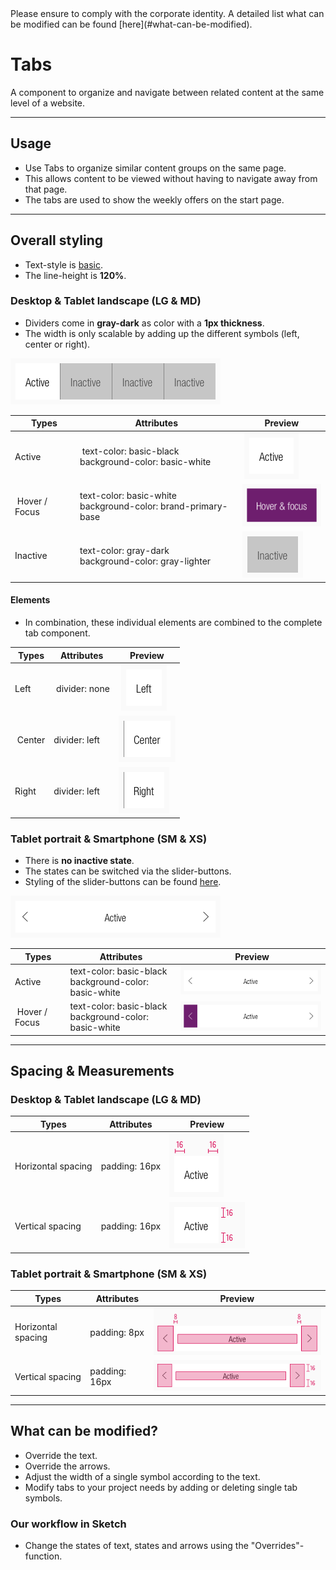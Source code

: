 <AlertInfo alertHeadline="Modifiable">
Please ensure to comply with the corporate identity. A detailed list what can be modified can be found [here](#what-can-be-modified).
</AlertInfo>

# Tabs

A component to organize and navigate between related content at the same level of a website.

---

## Usage

- Use Tabs to organize similar content groups on the same page.
- This allows content to be viewed without having to navigate away from that page.
- The tabs are used to show the weekly offers on the start page.

---

## Overall styling

- Text-style is [basic](../../General/Typography/Typography.md#basic).
- The line-height is **120%**.

### Desktop & Tablet landscape (LG & MD)

- Dividers come in **gray-dark** as color with a **1px thickness**.
- The width is only scalable by adding up the different symbols (left, center or right).

![tab: LG+MD](assets/types/complete/LG-MD@1x.png)

| Types | Attributes | Preview |
|---|---|---|
| Active | text-color: basic-black<br>background-color: basic-white | ![tab: active (LG/MD)](assets/states/LG/active@1x.png) |
| Hover / Focus | text-color: basic-white<br>background-color: brand-primary-base  | ![tab: hover-focus (LG/MD)](assets/states/LG/hover-focus@1x.png) |
| Inactive | text-color: gray-dark<br>background-color: gray-lighter | ![tab: inactive (LG/MD)](assets/states/LG/inactive@1x.png) |

#### Elements

- In combination, these individual elements are combined to the complete tab component.

| Types | Attributes | Preview |
|---|---|---|
| Left | divider: none | ![tab: left (LG/MD)](assets/elements/LG/left@1x.png) |
| Center | divider: left  | ![tab: center (LG/MD)](assets/elements/LG/center@1x.png) |
| Right | divider: left | ![tab: right (LG/MD)](assets/elements/LG/right@1x.png) |

### Tablet portrait & Smartphone (SM & XS)

- There is **no inactive state**.
- The states can be switched via the slider-buttons.
- Styling of the slider-buttons can be found [here](../Slider%20button/Slider%20button.md).

![tab: SM+XS](assets/types/complete/SM-XS@1x.png)

|Types | Attributes | Preview |
|---|---|---|
| Active | text-color: basic-black<br>background-color: basic-white | ![tab: active (SM/XS)](assets/states/XS/active@1x.png) |
| Hover / Focus | text-color: basic-black<br>background-color: basic-white | ![tab: hover-focus (LG/MD)](assets/states/XS/hover-focus@1x.png) |

---

## Spacing & Measurements

### Desktop & Tablet landscape (LG & MD)

| Types | Attributes | Preview |
|---|---|---|
| Horizontal spacing | padding: 16px | ![LG/MD: horizontal spacing](assets/measurements/LG/horizontal-spacing@1x.png) |
| Vertical spacing | padding: 16px | ![LG/MD: horizontal spacing](assets/measurements/LG/vertical-spacing@1x.png) |


### Tablet portrait & Smartphone (SM & XS)

| Types | Attributes | Preview |
|---|---|---|
| Horizontal spacing | padding: 8px | ![SM/XS: horizontal spacing](assets/measurements/XS/horizontal-spacing@1x.png) |
| Vertical spacing | padding: 16px | ![LG/MD: horizontal spacing](assets/measurements/XS/vertical-spacing@1x.png) |

---

## What can be modified?

- Override the text.
- Override the arrows.
- Adjust the width of a single symbol according to the text.
- Modify tabs to your project needs by adding or deleting single tab symbols.

### Our workflow in Sketch

- Change the states of text, states and arrows using the "Overrides"-function.
